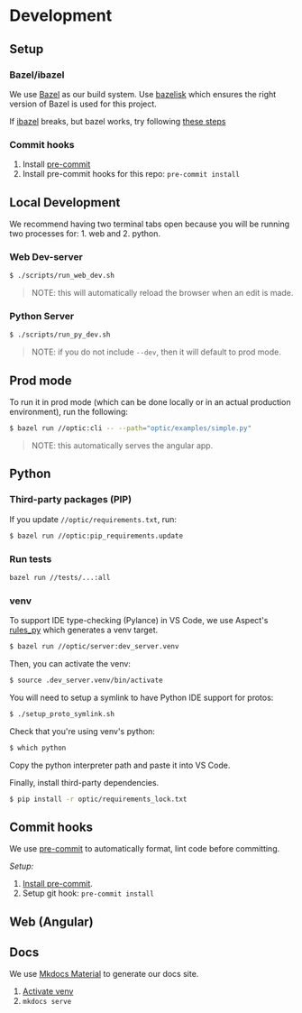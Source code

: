 # Development

## Setup

### Bazel/ibazel

We use [Bazel](https://bazel.build/) as our build system. Use [bazelisk](https://github.com/bazelbuild/bazelisk) which ensures the right version of Bazel is used for this project.

If [ibazel](https://github.com/bazelbuild/bazel-watcher) breaks, but bazel works, try following [these steps](https://github.com/bazelbuild/bazel-watcher/issues/588#issuecomment-1421939371)

### Commit hooks

1. Install [pre-commit](https://pre-commit.com/#installation)
1. Install pre-commit hooks for this repo: `pre-commit install`

## Local Development

We recommend having two terminal tabs open because you will be running two processes for: 1. web and 2. python.

### Web Dev-server

```sh
$ ./scripts/run_web_dev.sh
```

> NOTE: this will automatically reload the browser when an edit is made.

### Python Server

```sh
$ ./scripts/run_py_dev.sh
```

> NOTE: if you do not include `--dev`, then it will default to prod mode.

## Prod mode

To run it in prod mode (which can be done locally or in an actual production environment), run the following:

```sh
$ bazel run //optic:cli -- --path="optic/examples/simple.py"
```

> NOTE: this automatically serves the angular app.

## Python

### Third-party packages (PIP)

If you update `//optic/requirements.txt`, run:

```sh
$ bazel run //optic:pip_requirements.update
```

### Run tests

```sh
bazel run //tests/...:all
```

### venv

To support IDE type-checking (Pylance) in VS Code, we use Aspect's [rules_py](https://docs.aspect.build/rulesets/aspect_rules_py/) which generates a venv target.

```sh
$ bazel run //optic/server:dev_server.venv
```

Then, you can activate the venv:

```sh
$ source .dev_server.venv/bin/activate
```

You will need to setup a symlink to have Python IDE support for protos:

```sh
$ ./setup_proto_symlink.sh
```

Check that you're using venv's python:

```sh
$ which python
```

Copy the python interpreter path and paste it into VS Code.

Finally, install third-party dependencies.

```sh
$ pip install -r optic/requirements_lock.txt
```

## Commit hooks

We use [pre-commit](https://pre-commit.com/) to automatically format, lint code before committing.

_Setup:_

1. [Install pre-commit](https://pre-commit.com/#installation).
1. Setup git hook: `pre-commit install`

## Web (Angular)

<TODO>

## Docs

We use [Mkdocs Material](https://squidfunk.github.io/mkdocs-material/) to generate our docs site.

1. [Activate venv](#venv)
1. `mkdocs serve`
